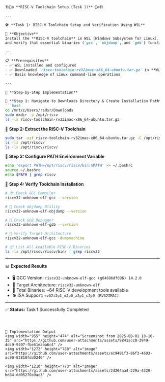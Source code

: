 ````markdown
🏗️🔧⚙️ **RISC-V Toolchain Setup (Task 1)** 🔧⚙️🏗️

---

🛠️ **Task 1: RISC-V Toolchain Setup and Verification Using WSL**

🎯 **Objective**  
Install the **RISC-V toolchain** in WSL (Windows Subsystem for Linux), configure environment variables,  
and verify that essential binaries (`gcc`, `objdump`, and `gdb`) function correctly for cross-compilation.

---

📋 **Prerequisites**
- ✅ WSL installed and configured  
- ✅ Downloaded `riscv-toolchain-rv32imac-x86_64-ubuntu.tar.gz` in **Windows Downloads** directory  
- ✅ Basic knowledge of Linux command-line operations  

---

🚀 **Step-by-Step Implementation**

🔹 **Step 1: Navigate to Downloads Directory & Create Installation Path**
```bash
cd /mnt/c/Users/rsdsr/Downloads
sudo mkdir -p /opt/riscv
ls -la riscv-toolchain-rv32imac-x86_64-ubuntu.tar.gz
````

🔹 **Step 2: Extract the RISC-V Toolchain**

```bash
sudo tar -xzf riscv-toolchain-rv32imac-x86_64-ubuntu.tar.gz -C /opt/riscv --strip-components=1
ls -la /opt/riscv/
ls -la /opt/riscv/riscv/
```

🔹 **Step 3: Configure PATH Environment Variable**

```bash
echo 'export PATH=/opt/riscv/riscv/bin:$PATH' >> ~/.bashrc
source ~/.bashrc
echo $PATH | grep riscv
```

🔹 **Step 4: Verify Toolchain Installation**

```bash
# 🏗️ Check GCC Compiler
riscv32-unknown-elf-gcc --version

# 🔎 Check objdump Utility
riscv32-unknown-elf-objdump --version

# 🐞 Check GDB Debugger
riscv32-unknown-elf-gdb --version

# 🎯 Verify Target Architecture
riscv32-unknown-elf-gcc -dumpmachine

# 📦 List All Available RISC-V Binaries
ls -la /opt/riscv/riscv/bin/ | grep riscv32
```

---

📊 **Expected Results**

* 🖥️ GCC Version: `riscv32-unknown-elf-gcc (g04696df096) 14.2.0`
* 🏹 Target Architecture: `riscv32-unknown-elf`
* 📜 Total Binaries: \~64 RISC-V development tools available
* ⚙️ ISA Support: `rv32i2p1_m2p0_a2p1_c2p0 (RV32IMAC)`

---

✅ **Status:** Task 1 Successfully Completed 

```



📸 Implementation Output
<img width="955" height="474" alt="Screenshot from 2025-08-01 18-10-35" src="https://github.com/user-attachments/assets/9841acc0-2949-4dc9-9497-fbe61eaba6c4" />
<img width="1272" height="788" alt="image" src="https://github.com/user-attachments/assets/ac9491f3-86f3-4603-ac90-82818fdd0246" />

<img width="1210" height="773" alt="image" src="https://github.com/user-attachments/assets/2d264aa4-229a-4320-bd84-dd05270a0ac3" />






